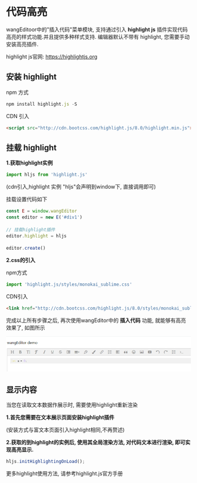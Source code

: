 # 代码高亮

wangEditoor中的"插入代码"菜单模块, 支持通过引入  **highlight js** 插件实现代码高亮的样式功能.并且提供多种样式支持. 编辑器默认不带有 highlight, 您需要手动安装高亮插件.

highlight js官网: https://highlightjs.org

## 安装 highlight

npm 方式

```javascript
npm install highlight.js -S
```

CDN 引入

```html
<script src="http://cdn.bootcss.com/highlight.js/8.0/highlight.min.js"></script>
```

## 挂载 highlight

**1.获取highlight实例**

```javascript
import hljs from 'highlight.js'
```

(cdn引入,highlight 实例 "hljs"会声明到window下, 直接调用即可)

挂载设置代码如下

```javascript
const E = window.wangEditor
const editor = new E('#div1')

// 挂载highlight插件
editor.highlight = hljs

editor.create()
```

**2.css的引入**

npm方式

```javascript
import 'highlight.js/styles/monokai_sublime.css'
```

CDN引入

```html
<link href="http://cdn.bootcss.com/highlight.js/8.0/styles/monokai_sublime.min.css" rel="stylesheet">
```

完成以上所有步骤之后, 再次使用wangEditor中的  **插入代码** 功能, 就能够有高亮效果了, 如图所示

![highlight-example](../../images/highlight-example.png)

## 显示内容

当您在读取文本数据作展示时, 需要使用highlight重新渲染

**1.首先您需要在文本展示页面安装highlight插件**

(安装方式与富文本页面引入highlight相同,不再赘述)

**2.获取的到highlight的实例后, 使用其全局渲染方法, 对代码文本进行渲染, 即可实现高亮显示.**

```javascript
hljs.initHighlightingOnLoad();
```

更多highlight使用方法, 请参考highlight.js官方手册
